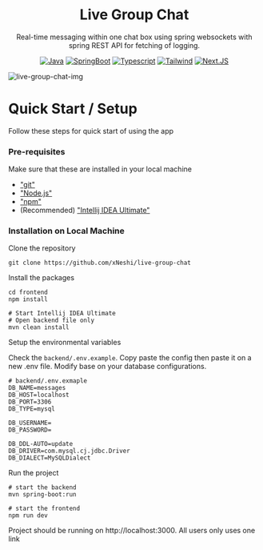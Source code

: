<h1 align="center">Live Group Chat</h1>

<p align="center">
  Real-time messaging within one chat box using spring websockets with spring REST API for fetching of logging.
</p>



<div align="center">

[![Java](https://img.shields.io/badge/java-%23ED8B00.svg?style=for-the-badge&logo=openjdk&logoColor=white)](https://www.java.com/en/)
[![SpringBoot](https://img.shields.io/badge/Spring_Boot-6DB33F?style=for-the-badge&logo=spring-boot&logoColor=white)](https://spring.io/projects/spring-boot)
[![Typescript](https://img.shields.io/badge/TypeScript-007ACC?style=for-the-badge&logo=typescript&logoColor=white)](https://www.typescriptlang.org/)
[![Tailwind](https://img.shields.io/badge/Tailwind_CSS-38B2AC?style=for-the-badge&logo=tailwind-css&logoColor=white)](https://tailwindcss.com/)
[![Next.JS](https://img.shields.io/badge/next%20js-000000?style=for-the-badge&logo=nextdotjs&logoColor=white)](https://nextjs.org/)

</div>

![live-group-chat-img](https://github.com/user-attachments/assets/9cb27844-7bab-4e08-a9e4-e072425cba75)

# Quick Start / Setup

Follow these steps for quick start of using the app

### Pre-requisites

Make sure that these are installed in your local machine

- ["git"](https://git-scm.com/)
- ["Node.js"](https://nodejs.org/en)
- ["npm"](https://www.npmjs.com/)
- (Recommended) ["Intellij IDEA Ultimate"](https://www.jetbrains.com/idea/download/?section=windows)
### Installation on Local Machine

Clone the repository

```shell
git clone https://github.com/xNeshi/live-group-chat
```

Install the packages

```shell
cd frontend
npm install

# Start Intellij IDEA Ultimate
# Open backend file only
mvn clean install
```

Setup the environmental variables

Check the `backend/.env.example`. Copy paste the config then paste it on a new .env file. Modify base on your database configurations. 

```dotenv
# backend/.env.exmaple
DB_NAME=messages
DB_HOST=localhost
DB_PORT=3306
DB_TYPE=mysql

DB_USERNAME=
DB_PASSWORD=

DB_DDL-AUTO=update
DB_DRIVER=com.mysql.cj.jdbc.Driver
DB_DIALECT=MySQLDialect
```

Run the project

```shell
# start the backend
mvn spring-boot:run

# start the frontend
npm run dev 
```

Project should be running on http://localhost:3000. All users only uses one link
